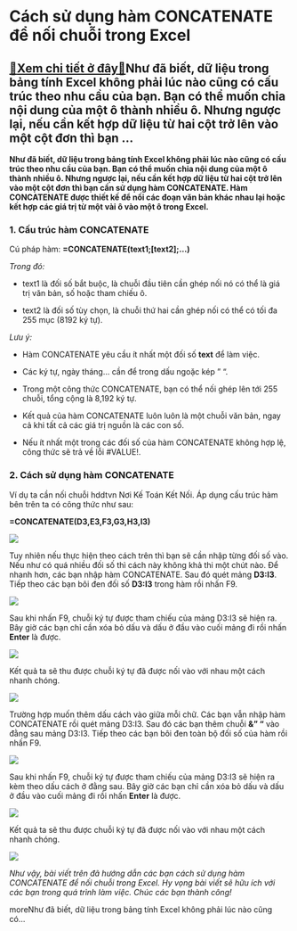 Cách sử dụng hàm CONCATENATE để nối chuỗi trong Excel
=====================================================

[:gift:Xem chi tiết ở đây:gift:](https://hddtvn.com/cach-su-dung-ham-concatenate-de-noi-chuoi-trong-excel/)Như đã biết, dữ liệu trong bảng tính Excel không phải lúc nào cũng có cấu trúc theo nhu cầu của bạn. Bạn có thể muốn chia nội dung của một ô thành nhiều ô. Nhưng ngược lại, nếu cần kết hợp dữ liệu từ hai cột trở lên vào một cột đơn thì bạn …
-------------------------------------------------------------------------------------------------------------------------------------------------------------------------------------------------------------------------------------------------

**Như đã biết, dữ liệu trong bảng tính Excel không phải lúc nào cũng có cấu trúc theo nhu cầu của bạn. Bạn có thể muốn chia nội dung của một ô thành nhiều ô. Nhưng ngược lại, nếu cần kết hợp dữ liệu từ hai cột trở lên vào một cột đơn thì bạn cần sử dụng hàm CONCATENATE. Hàm CONCATENATE được thiết kế để nối các đoạn văn bản khác nhau lại hoặc kết hợp các giá trị từ một vài ô vào một ô trong Excel.**


### 1. Cấu trúc hàm CONCATENATE


Cú pháp hàm: **=CONCATENATE(text1;[text2];…)**


*Trong đó:*




* text1 là đối số bắt buộc, là chuỗi đầu tiên cần ghép nối nó có thể là giá trị văn bản, số hoặc tham chiếu ô.

* text2 là đối số tùy chọn, là chuỗi thứ hai cần ghép nối có thể có tối đa 255 mục (8192 ký tự).



*Lưu ý:*




* Hàm CONCATENATE yêu cầu ít nhất một đối số **text** để làm việc.

* Các ký tự, ngày tháng… cần để trong dấu ngoặc kép ” “.

* Trong một công thức CONCATENATE, bạn có thể nối ghép lên tới 255 chuỗi, tổng cộng là 8,192 ký tự.

* Kết quả của hàm CONCATENATE luôn luôn là một chuỗi văn bản, ngay cả khi tất cả các giá trị nguồn là các con số.

* Nếu ít nhất một trong các đối số của hàm CONCATENATE không hợp lệ, công thức sẽ trả về lỗi #VALUE!.



### 2. Cách sử dụng hàm CONCATENATE


Ví dụ ta cần nối chuỗi hddtvn Nơi Kế Toán Kết Nối. Áp dụng cấu trúc hàm bên trên ta có công thức như sau:


**=CONCATENATE(D3,E3,F3,G3,H3,I3)**


![](https://hddtvn.com/wp-content/uploads/2021/01/5RudI2o.png)


Tuy nhiên nếu thực hiện theo cách trên thì bạn sẽ cần nhập từng đối số vào. Nếu như có quá nhiều đối số thì cách này không khả thi một chút nào. Để nhanh hơn, các bạn nhập hàm CONCATENATE. Sau đó quét mảng **D3:I3**. Tiếp theo các bạn bôi đen đối số **D3:I3** trong hàm rồi nhấn F9.


![](https://hddtvn.com/wp-content/uploads/2021/01/NdX8t4K.png)


Sau khi nhấn F9, chuỗi ký tự được tham chiếu của mảng D3:I3 sẽ hiện ra. Bây giờ các bạn chỉ cần xóa bỏ dấu  và dấu  ở đầu vào cuối mảng đi rồi nhấn **Enter** là được.


![](https://hddtvn.com/wp-content/uploads/2021/01/GhqcOkT.png)


Kết quả ta sẽ thu được chuỗi ký tự đã được nối vào với nhau một cách nhanh chóng.


![](https://hddtvn.com/wp-content/uploads/2021/01/TtVSK71.png)


Trường hợp muốn thêm dấu cách vào giữa mỗi chữ. Các bạn vẫn nhập hàm CONCATENATE rồi quét mảng D3:I3. Sau đó các bạn thêm chuỗi **&” “** vào đằng sau mảng D3:I3. Tiếp theo các bạn bôi đen toàn bộ đối số của hàm rồi nhấn F9.


![](https://hddtvn.com/wp-content/uploads/2021/01/vW7oeKM.png)


Sau khi nhấn F9, chuỗi ký tự được tham chiếu của mảng D3:I3 sẽ hiện ra kèm theo dấu cách ở đằng sau. Bây giờ các bạn chỉ cần xóa bỏ dấu  và dấu  ở đầu vào cuối mảng đi rồi nhấn **Enter** là được.


![](https://hddtvn.com/wp-content/uploads/2021/01/SotzQDi.png)


Kết quả ta sẽ thu được chuỗi ký tự đã được nối vào với nhau một cách nhanh chóng.


![](https://hddtvn.com/wp-content/uploads/2021/01/2qoSSiz.png)


*Như vậy, bài viết trên đã hướng dẫn các bạn cách sử dụng hàm CONCATENATE để nối chuỗi trong Excel. Hy vọng bài viết sẽ hữu ích với các bạn trong quá trình làm việc. Chúc các bạn thành công!*


moreNhư đã biết, dữ liệu trong bảng tính Excel không phải lúc nào cũng có…

